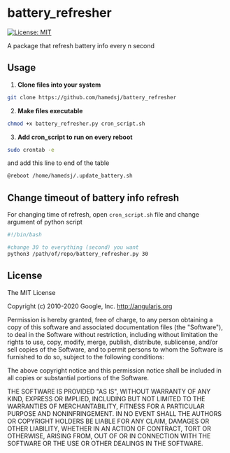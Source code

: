 # battery_refresher
[![License: MIT](https://img.shields.io/badge/License-MIT-yellow.svg)](https://opensource.org/licenses/MIT)

A package that refresh battery info every n second

## Usage

1. **Clone files into your system**

```bash
git clone https://github.com/hamedsj/battery_refresher
```

2. **Make files executable**

```bash
chmod +x battery_refresher.py cron_script.sh
```

3. **Add cron_script to run on every reboot**
```bash
sudo crontab -e
```
  and add this line to end of the table
```bash
@reboot /home/hamedsj/.update_battery.sh
```

## Change timeout of battery info refresh
For changing time of refresh, open `cron_script.sh` file and change argument of python script
```bash
#!/bin/bash

#change 30 to everything (second) you want
python3 /path/of/repo/battery_refresher.py 30
```
## License
The MIT License

Copyright (c) 2010-2020 Google, Inc. http://angularjs.org

Permission is hereby granted, free of charge, to any person obtaining a copy
of this software and associated documentation files (the "Software"), to deal
in the Software without restriction, including without limitation the rights
to use, copy, modify, merge, publish, distribute, sublicense, and/or sell
copies of the Software, and to permit persons to whom the Software is
furnished to do so, subject to the following conditions:

The above copyright notice and this permission notice shall be included in
all copies or substantial portions of the Software.

THE SOFTWARE IS PROVIDED "AS IS", WITHOUT WARRANTY OF ANY KIND, EXPRESS OR
IMPLIED, INCLUDING BUT NOT LIMITED TO THE WARRANTIES OF MERCHANTABILITY,
FITNESS FOR A PARTICULAR PURPOSE AND NONINFRINGEMENT. IN NO EVENT SHALL THE
AUTHORS OR COPYRIGHT HOLDERS BE LIABLE FOR ANY CLAIM, DAMAGES OR OTHER
LIABILITY, WHETHER IN AN ACTION OF CONTRACT, TORT OR OTHERWISE, ARISING FROM,
OUT OF OR IN CONNECTION WITH THE SOFTWARE OR THE USE OR OTHER DEALINGS IN
THE SOFTWARE.
